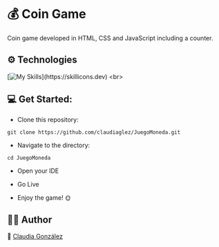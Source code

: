 # :moneybag: Coin Game <br>

Coin game developed in HTML, CSS and JavaScript including a counter.


## ⚙️ Technologies

[![My Skills](https://skillicons.dev/icons?i=html,css,js,)](https://skillicons.dev)
<br>


## :computer: Get Started:

* Clone this repository:
```
git clone https://github.com/claudiaglez/JuegoMoneda.git
```

* Navigate to the directory:
```
cd JuegoMoneda
```

* Open your IDE 

* Go Live

* Enjoy the game! :sun_with_face:

 ## 👩‍💻 Author

:orange_heart: [Claudia González](https://www.linkedin.com/in/claudiaglezgarcia/)
